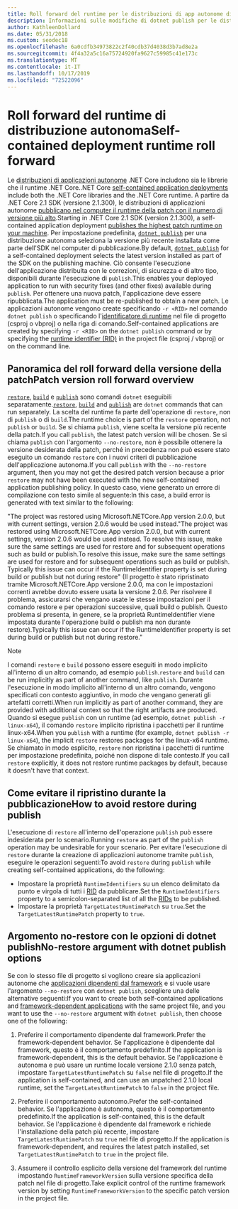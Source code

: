 ```yaml
---
title: Roll forward del runtime per le distribuzioni di app autonome di .NET Core.
description: Informazioni sulle modifiche di dotnet publish per le distribuzioni autonome.
author: KathleenDollard
ms.date: 05/31/2018
ms.custom: seodec18
ms.openlocfilehash: 6a0cdfb34973822c2f40cdb37d4038d3b7ad8e2a
ms.sourcegitcommit: 4f4a32a5c16a75724920fa9627c59985c41e173c
ms.translationtype: MT
ms.contentlocale: it-IT
ms.lasthandoff: 10/17/2019
ms.locfileid: "72522096"
---
```

# <a name="self-contained-deployment-runtime-roll-forward"></a><span data-ttu-id="8e95f-103">Roll forward del runtime di distribuzione autonoma</span><span class="sxs-lookup"><span data-stu-id="8e95f-103">Self-contained deployment runtime roll forward</span></span>

<span data-ttu-id="8e95f-104">Le [distribuzioni di applicazioni autonome](index.md) .NET Core includono sia le librerie che il runtime .NET Core.</span><span class="sxs-lookup"><span data-stu-id="8e95f-104">.NET Core [self-contained application deployments](index.md) include both the .NET Core libraries and the .NET Core runtime.</span></span> <span data-ttu-id="8e95f-105">A partire da .NET Core 2.1 SDK (versione 2.1.300), le distribuzioni di applicazioni autonome [pubblicano nel computer il runtime della patch con il numero di versione più alto](https://github.com/dotnet/designs/pull/36).</span><span class="sxs-lookup"><span data-stu-id="8e95f-105">Starting in .NET Core 2.1 SDK (version 2.1.300), a self-contained application deployment [publishes the highest patch runtime on your machine](https://github.com/dotnet/designs/pull/36).</span></span> <span data-ttu-id="8e95f-106">Per impostazione predefinita, [`dotnet publish`](../tools/dotnet-publish.md) per una distribuzione autonoma seleziona la versione più recente installata come parte dell'SDK nel computer di pubblicazione.</span><span class="sxs-lookup"><span data-stu-id="8e95f-106">By default, [`dotnet publish`](../tools/dotnet-publish.md) for a self-contained deployment selects the latest version installed as part of the SDK on the publishing machine.</span></span> <span data-ttu-id="8e95f-107">Ciò consente l'esecuzione dell'applicazione distribuita con le correzioni, di sicurezza e di altro tipo, disponibili durante l'esecuzione di `publish`.</span><span class="sxs-lookup"><span data-stu-id="8e95f-107">This enables your deployed application to run with security fixes (and other fixes) available during `publish`.</span></span> <span data-ttu-id="8e95f-108">Per ottenere una nuova patch, l'applicazione deve essere ripubblicata.</span><span class="sxs-lookup"><span data-stu-id="8e95f-108">The application must be re-published to obtain a new patch.</span></span> <span data-ttu-id="8e95f-109">Le applicazioni autonome vengono create specificando `-r <RID>` nel comando `dotnet publish` o specificando l'[identificatore di runtime](../rid-catalog.md) nel file di progetto (csproj o vbproj) o nella riga di comando.</span><span class="sxs-lookup"><span data-stu-id="8e95f-109">Self-contained applications are created by specifying `-r <RID>` on the `dotnet publish` command or by specifying the [runtime identifier (RID)](../rid-catalog.md) in the project file (csproj / vbproj) or on the command line.</span></span>

## <a name="patch-version-roll-forward-overview"></a><span data-ttu-id="8e95f-110">Panoramica del roll forward della versione della patch</span><span class="sxs-lookup"><span data-stu-id="8e95f-110">Patch version roll forward overview</span></span>

<span data-ttu-id="8e95f-111">[`restore`](../tools/dotnet-restore.md), [`build`](../tools/dotnet-build.md) e [`publish`](../tools/dotnet-publish.md) sono comandi `dotnet` eseguibili separatamente.</span><span class="sxs-lookup"><span data-stu-id="8e95f-111">[`restore`](../tools/dotnet-restore.md), [`build`](../tools/dotnet-build.md) and [`publish`](../tools/dotnet-publish.md) are `dotnet` commands that can run separately.</span></span> <span data-ttu-id="8e95f-112">La scelta del runtime fa parte dell'operazione di `restore`, non di `publish` o di `build`.</span><span class="sxs-lookup"><span data-stu-id="8e95f-112">The runtime choice is part of the `restore` operation, not `publish` or `build`.</span></span> <span data-ttu-id="8e95f-113">Se si chiama `publish`, viene scelta la versione più recente della patch.</span><span class="sxs-lookup"><span data-stu-id="8e95f-113">If you call `publish`, the latest patch version will be chosen.</span></span> <span data-ttu-id="8e95f-114">Se si chiama `publish` con l'argomento `--no-restore`, non è possibile ottenere la versione desiderata della patch, perché in precedenza non può essere stato eseguito un comando `restore` con i nuovi criteri di pubblicazione dell'applicazione autonoma.</span><span class="sxs-lookup"><span data-stu-id="8e95f-114">If you call `publish` with the `--no-restore` argument, then you may not get the desired patch version because a prior `restore` may not have been executed with the new self-contained application publishing policy.</span></span> <span data-ttu-id="8e95f-115">In questo caso, viene generato un errore di compilazione con testo simile al seguente:</span><span class="sxs-lookup"><span data-stu-id="8e95f-115">In this case, a build error is generated with text similar to the following:</span></span>

  <span data-ttu-id="8e95f-116">"The project was restored using Microsoft.NETCore.App version 2.0.0, but with current settings, version 2.0.6 would be used instead.</span><span class="sxs-lookup"><span data-stu-id="8e95f-116">"The project was restored using Microsoft.NETCore.App version 2.0.0, but with current settings, version 2.0.6 would be used instead.</span></span> <span data-ttu-id="8e95f-117">To resolve this issue, make sure the same settings are used for restore and for subsequent operations such as build or publish.</span><span class="sxs-lookup"><span data-stu-id="8e95f-117">To resolve this issue, make sure the same settings are used for restore and for subsequent operations such as build or publish.</span></span> <span data-ttu-id="8e95f-118">Typically this issue can occur if the RuntimeIdentifier property is set during build or publish but not during restore" (Il progetto è stato ripristinato tramite Microsoft.NETCore.App versione 2.0.0, ma con le impostazioni correnti avrebbe dovuto essere usata la versione 2.0.6. Per risolvere il problema, assicurarsi che vengano usate le stesse impostazioni per il comando restore e per operazioni successive, quali build o publish. Questo problema si presenta, in genere, se la proprietà RuntimeIdentifier viene impostata durante l'operazione build o publish ma non durante restore).</span><span class="sxs-lookup"><span data-stu-id="8e95f-118">Typically this issue can occur if the RuntimeIdentifier property is set during build or publish but not during restore."</span></span>

> [!NOTE]
> <span data-ttu-id="8e95f-119">I comandi `restore` e `build` possono essere eseguiti in modo implicito all'interno di un altro comando, ad esempio `publish`.</span><span class="sxs-lookup"><span data-stu-id="8e95f-119">`restore` and `build` can be run implicitly as part of another command, like `publish`.</span></span> <span data-ttu-id="8e95f-120">Durante l'esecuzione in modo implicito all'interno di un altro comando, vengono specificati con contesto aggiuntivo, in modo che vengano generati gli artefatti corretti.</span><span class="sxs-lookup"><span data-stu-id="8e95f-120">When run implicitly as part of another command, they are provided with additional context so that the right artifacts are produced.</span></span> <span data-ttu-id="8e95f-121">Quando si esegue `publish` con un runtime (ad esempio, `dotnet publish -r linux-x64`), il comando `restore` implicito ripristina i pacchetti per il runtime linux-x64.</span><span class="sxs-lookup"><span data-stu-id="8e95f-121">When you `publish` with a runtime (for example, `dotnet publish -r linux-x64`), the implicit `restore` restores packages for the linux-x64 runtime.</span></span> <span data-ttu-id="8e95f-122">Se chiamato in modo esplicito, `restore` non ripristina i pacchetti di runtime per impostazione predefinita, poiché non dispone di tale contesto.</span><span class="sxs-lookup"><span data-stu-id="8e95f-122">If you call `restore` explicitly, it does not restore runtime packages by default, because it doesn't have that context.</span></span>

## <a name="how-to-avoid-restore-during-publish"></a><span data-ttu-id="8e95f-123">Come evitare il ripristino durante la pubblicazione</span><span class="sxs-lookup"><span data-stu-id="8e95f-123">How to avoid restore during publish</span></span>

<span data-ttu-id="8e95f-124">L'esecuzione di `restore` all'interno dell'operazione `publish` può essere indesiderata per lo scenario.</span><span class="sxs-lookup"><span data-stu-id="8e95f-124">Running `restore` as part of the `publish` operation may be undesirable for your scenario.</span></span> <span data-ttu-id="8e95f-125">Per evitare l'esecuzione di `restore` durante la creazione di applicazioni autonome tramite `publish`, eseguire le operazioni seguenti:</span><span class="sxs-lookup"><span data-stu-id="8e95f-125">To avoid `restore` during `publish` while creating self-contained applications, do the following:</span></span>

- <span data-ttu-id="8e95f-126">Impostare la proprietà `RuntimeIdentifiers` su un elenco delimitato da punto e virgola di tutti i [RID](../rid-catalog.md) da pubblicare.</span><span class="sxs-lookup"><span data-stu-id="8e95f-126">Set the `RuntimeIdentifiers` property to a semicolon-separated list of all the [RIDs](../rid-catalog.md) to be published.</span></span>
- <span data-ttu-id="8e95f-127">Impostare la proprietà `TargetLatestRuntimePatch` su `true`.</span><span class="sxs-lookup"><span data-stu-id="8e95f-127">Set the `TargetLatestRuntimePatch` property to `true`.</span></span>

## <a name="no-restore-argument-with-dotnet-publish-options"></a><span data-ttu-id="8e95f-128">Argomento no-restore con le opzioni di dotnet publish</span><span class="sxs-lookup"><span data-stu-id="8e95f-128">No-restore argument with dotnet publish options</span></span>

<span data-ttu-id="8e95f-129">Se con lo stesso file di progetto si vogliono creare sia applicazioni autonome che [applicazioni dipendenti dal framework](index.md) e si vuole usare l'argomento `--no-restore` con `dotnet publish`, scegliere una delle alternative seguenti:</span><span class="sxs-lookup"><span data-stu-id="8e95f-129">If you want to create both self-contained applications and [framework-dependent applications](index.md) with the same project file, and you want to use the `--no-restore` argument with `dotnet publish`, then choose one of the following:</span></span>

1. <span data-ttu-id="8e95f-130">Preferire il comportamento dipendente dal framework.</span><span class="sxs-lookup"><span data-stu-id="8e95f-130">Prefer the framework-dependent behavior.</span></span> <span data-ttu-id="8e95f-131">Se l'applicazione è dipendente dal framework, questo è il comportamento predefinito.</span><span class="sxs-lookup"><span data-stu-id="8e95f-131">If the application is framework-dependent, this is the default behavior.</span></span> <span data-ttu-id="8e95f-132">Se l'applicazione è autonoma e può usare un runtime locale versione 2.1.0 senza patch, impostare `TargetLatestRuntimePatch` su `false` nel file di progetto.</span><span class="sxs-lookup"><span data-stu-id="8e95f-132">If the application is self-contained, and can use an unpatched 2.1.0 local runtime, set the `TargetLatestRuntimePatch` to `false` in the project file.</span></span>

2. <span data-ttu-id="8e95f-133">Preferire il comportamento autonomo.</span><span class="sxs-lookup"><span data-stu-id="8e95f-133">Prefer the self-contained behavior.</span></span> <span data-ttu-id="8e95f-134">Se l'applicazione è autonoma, questo è il comportamento predefinito.</span><span class="sxs-lookup"><span data-stu-id="8e95f-134">If the application is self-contained, this is the default behavior.</span></span> <span data-ttu-id="8e95f-135">Se l'applicazione è dipendente dal framework e richiede l'installazione della patch più recente, impostare `TargetLatestRuntimePatch` su `true` nel file di progetto.</span><span class="sxs-lookup"><span data-stu-id="8e95f-135">If the application is framework-dependent, and requires the latest patch installed, set `TargetLatestRuntimePatch` to `true` in the project file.</span></span>

3. <span data-ttu-id="8e95f-136">Assumere il controllo esplicito della versione del framework del runtime impostando `RuntimeFrameworkVersion` sulla versione specifica della patch nel file di progetto.</span><span class="sxs-lookup"><span data-stu-id="8e95f-136">Take explicit control of the runtime framework version by setting `RuntimeFrameworkVersion` to the specific patch version in the project file.</span></span>
